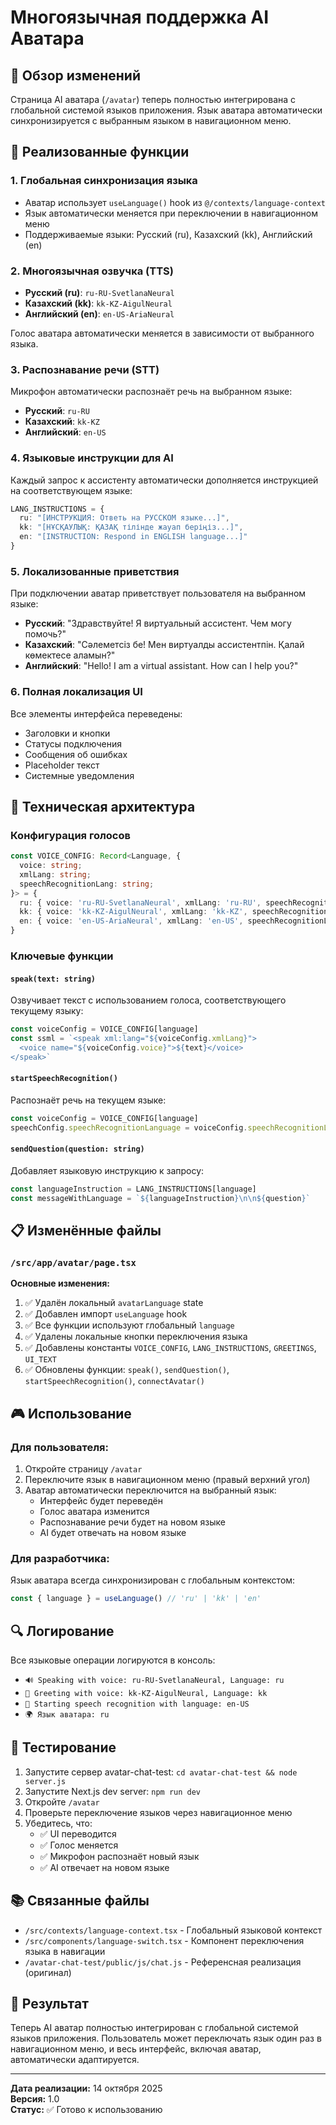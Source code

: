 # Многоязычная поддержка AI Аватара

## 📝 Обзор изменений

Страница AI аватара (`/avatar`) теперь полностью интегрирована с глобальной системой языков приложения. Язык аватара автоматически синхронизируется с выбранным языком в навигационном меню.

## 🎯 Реализованные функции

### 1. **Глобальная синхронизация языка**
- Аватар использует `useLanguage()` hook из `@/contexts/language-context`
- Язык автоматически меняется при переключении в навигационном меню
- Поддерживаемые языки: Русский (ru), Казахский (kk), Английский (en)

### 2. **Многоязычная озвучка (TTS)**
- **Русский (ru)**: `ru-RU-SvetlanaNeural`
- **Казахский (kk)**: `kk-KZ-AigulNeural`
- **Английский (en)**: `en-US-AriaNeural`

Голос аватара автоматически меняется в зависимости от выбранного языка.

### 3. **Распознавание речи (STT)**
Микрофон автоматически распознаёт речь на выбранном языке:
- **Русский**: `ru-RU`
- **Казахский**: `kk-KZ`
- **Английский**: `en-US`

### 4. **Языковые инструкции для AI**
Каждый запрос к ассистенту автоматически дополняется инструкцией на соответствующем языке:

```typescript
LANG_INSTRUCTIONS = {
  ru: "[ИНСТРУКЦИЯ: Ответь на РУССКОМ языке...]",
  kk: "[НҰСҚАУЛЫҚ: ҚАЗАҚ тілінде жауап беріңіз...]",
  en: "[INSTRUCTION: Respond in ENGLISH language...]"
}
```

### 5. **Локализованные приветствия**
При подключении аватар приветствует пользователя на выбранном языке:
- **Русский**: "Здравствуйте! Я виртуальный ассистент. Чем могу помочь?"
- **Казахский**: "Сәлеметсіз бе! Мен виртуалды ассистентпін. Қалай көмектесе аламын?"
- **Английский**: "Hello! I am a virtual assistant. How can I help you?"

### 6. **Полная локализация UI**
Все элементы интерфейса переведены:
- Заголовки и кнопки
- Статусы подключения
- Сообщения об ошибках
- Placeholder текст
- Системные уведомления

## 🔧 Техническая архитектура

### Конфигурация голосов
```typescript
const VOICE_CONFIG: Record<Language, {
  voice: string;
  xmlLang: string;
  speechRecognitionLang: string;
}> = {
  ru: { voice: 'ru-RU-SvetlanaNeural', xmlLang: 'ru-RU', speechRecognitionLang: 'ru-RU' },
  kk: { voice: 'kk-KZ-AigulNeural', xmlLang: 'kk-KZ', speechRecognitionLang: 'kk-KZ' },
  en: { voice: 'en-US-AriaNeural', xmlLang: 'en-US', speechRecognitionLang: 'en-US' }
}
```

### Ключевые функции

#### `speak(text: string)`
Озвучивает текст с использованием голоса, соответствующего текущему языку:
```typescript
const voiceConfig = VOICE_CONFIG[language]
const ssml = `<speak xml:lang="${voiceConfig.xmlLang}">
  <voice name="${voiceConfig.voice}">${text}</voice>
</speak>`
```

#### `startSpeechRecognition()`
Распознаёт речь на текущем языке:
```typescript
const voiceConfig = VOICE_CONFIG[language]
speechConfig.speechRecognitionLanguage = voiceConfig.speechRecognitionLang
```

#### `sendQuestion(question: string)`
Добавляет языковую инструкцию к запросу:
```typescript
const languageInstruction = LANG_INSTRUCTIONS[language]
const messageWithLanguage = `${languageInstruction}\n\n${question}`
```

## 📋 Изменённые файлы

### `/src/app/avatar/page.tsx`
**Основные изменения:**
1. ✅ Удалён локальный `avatarLanguage` state
2. ✅ Добавлен импорт `useLanguage` hook
3. ✅ Все функции используют глобальный `language`
4. ✅ Удалены локальные кнопки переключения языка
5. ✅ Добавлены константы `VOICE_CONFIG`, `LANG_INSTRUCTIONS`, `GREETINGS`, `UI_TEXT`
6. ✅ Обновлены функции: `speak()`, `sendQuestion()`, `startSpeechRecognition()`, `connectAvatar()`

## 🎮 Использование

### Для пользователя:
1. Откройте страницу `/avatar`
2. Переключите язык в навигационном меню (правый верхний угол)
3. Аватар автоматически переключится на выбранный язык:
   - Интерфейс будет переведён
   - Голос аватара изменится
   - Распознавание речи будет на новом языке
   - AI будет отвечать на новом языке

### Для разработчика:
Язык аватара всегда синхронизирован с глобальным контекстом:
```typescript
const { language } = useLanguage() // 'ru' | 'kk' | 'en'
```

## 🔍 Логирование

Все языковые операции логируются в консоль:
- `🔊 Speaking with voice: ru-RU-SvetlanaNeural, Language: ru`
- `👋 Greeting with voice: kk-KZ-AigulNeural, Language: kk`
- `🎤 Starting speech recognition with language: en-US`
- `🌍 Язык аватара: ru`

## 🧪 Тестирование

1. Запустите сервер avatar-chat-test: `cd avatar-chat-test && node server.js`
2. Запустите Next.js dev server: `npm run dev`
3. Откройте `/avatar`
4. Проверьте переключение языков через навигационное меню
5. Убедитесь, что:
   - ✅ UI переводится
   - ✅ Голос меняется
   - ✅ Микрофон распознаёт новый язык
   - ✅ AI отвечает на новом языке

## 📚 Связанные файлы

- `/src/contexts/language-context.tsx` - Глобальный языковой контекст
- `/src/components/language-switch.tsx` - Компонент переключения языка в навигации
- `/avatar-chat-test/public/js/chat.js` - Референсная реализация (оригинал)

## 🎉 Результат

Теперь AI аватар полностью интегрирован с глобальной системой языков приложения. Пользователь может переключать язык один раз в навигационном меню, и весь интерфейс, включая аватар, автоматически адаптируется.

---

**Дата реализации:** 14 октября 2025  
**Версия:** 1.0  
**Статус:** ✅ Готово к использованию
